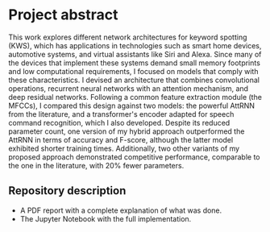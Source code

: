 # Project abstract
This work explores different network architectures for keyword spotting (KWS), which has applications in technologies such as smart home devices, automotive systems, and virtual assistants like Siri and Alexa. Since many of the devices that implement these systems demand small memory footprints and low computational requirements, I focused on models that comply with these characteristics. I devised an architecture that combines convolutional operations, recurrent neural networks with an attention mechanism, and deep residual networks. Following a common feature extraction module (the MFCCs), I compared this design against two models: the powerful AttRNN from the literature, and a transformer's encoder adapted for speech command recognition, which I also developed. Despite its reduced parameter count, one version of my hybrid approach outperformed the AttRNN in terms of accuracy and F-score, although the latter model exhibited shorter training times. Additionally, two other variants of my proposed approach demonstrated competitive performance, comparable to the one in the literature, with 20\% fewer parameters.

## Repository description
- A PDF report with a complete explanation of what was done.
- The Jupyter Notebook with the full implementation.
